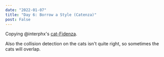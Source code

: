 ```yaml
---
date: "2022-01-07"
title: "Day 6: Borrow a Style (Catenza)"
post: False
---
```


Copying @interphx's [cat-Fidenza](https://twitter.com/interphx/status/1478357511774343177).

<div>
    <canvas id="catenza__id" width=600 height=600 style="margin-left: 25px">
</div>

Also the collision detection on the cats isn't quite right, so sometimes the cats will overlap.

<script>
    //based on @interphx's cat-fidenza
    //https://twitter.com/interphx/status/1478357511774343177

    const canvas_id = "catenza__id";
    const width = 600;
    const height = 600;        

    const draw = () => {
        const RECTS = [];
        const test_collide = (r1,r2) => {
            const z=20;
            const ineq_test = (amin,amax,bmin,bmax) => (
                (amin-bmax<z && amin-bmin>-z) ||
                (bmin-amax<z && bmin-amin>-z)
            );
            const project_min_max = (mx,my,r) => {
                let min,max,dot;
                min = r.x1*mx + r.y1*my;
                max = min;

                dot = r.x2*mx + r.y2*my;
                if (dot>max) max=dot;
                if (dot<min) min=dot;

                dot = r.x3*mx + r.y3*my;
                if (dot>max) max=dot;
                if (dot<min) min=dot;

                dot = r.x4*mx + r.y4*my;
                if (dot>max) max=dot;
                if (dot<min) min=dot;

                return [min,max];
            }
            const sat_test = (m,r1,r2) => {
                const [mx,my] = m;
                const [amin,amax] = project_min_max(mx,my,r1);
                const [bmin,bmax] = project_min_max(mx,my,r2);
                return ineq_test(amin,amax,bmin,bmax);
            }
            const get_slope = (r,a) => {
                let mx,my;
                if (a===1) {
                    mx = r.x1-r.x2;
                    my = r.y1-r.y2;
                } else {
                    mx = r.x1-r.x4;
                    my = r.y1-r.y4;
                }
                mx = mx / (mx*mx + my*my);
                my = my / (mx*mx + my*my);
                return [mx,my];
            }
            //first, cheap but quick comparison
            if (ineq_test(r1.xmin,r1.xmax,r2.xmin,r2.xmax)) {
                if (ineq_test(r1.ymin,r1.ymax,r2.ymin,r2.ymax)) {
                    //next, SAT (separating axis theorem)
                    //each rect has 2 axis we need to check
                    //from p1->p2 and from p1->p4
                    if (!sat_test(get_slope(r1,1),r1,r2)) return false;
                    if (!sat_test(get_slope(r1,2),r1,r2)) return false;
                    if (!sat_test(get_slope(r2,1),r1,r2)) return false;
                    if (!sat_test(get_slope(r2,2),r1,r2)) return false;
                    //there is no line we can draw between the objects
                    //i.e. we collide
                    return true;
                }
            }
            return false;
        };
        const draw_curve = (ctx, angles, sx, sy, num_steps, resolution, num_columns, step_length) => {
            let x = sx, y=sy;

            let x1,x2,x3,x4,y1,y2,y3,y4;
            const w = 25;
            const tmp_rects = [];
            
            for (let i=0; i<num_steps; ++i) {
                const xi = Math.floor(x / resolution);
                const yi = Math.floor(y / resolution);
                const theta = angles[yi*num_columns + xi];

                if (x1===undefined) x1=x + w*Math.cos(theta-Math.PI/2);
                if (x2===undefined) x2=x + w*Math.cos(theta+Math.PI/2);
                if (y1===undefined) y1=y + w*Math.sin(theta-Math.PI/2);
                if (y2===undefined) y2=y + w*Math.sin(theta+Math.PI/2);

                x += step_length * Math.cos(theta);
                y += step_length * Math.sin(theta);
                
                x3=x + w*Math.cos(theta+Math.PI/2);
                x4=x + w*Math.cos(theta-Math.PI/2);
                y3=y + w*Math.sin(theta+Math.PI/2);
                y4=y + w*Math.sin(theta-Math.PI/2);

                if (isNaN(x1) || isNaN(x2) || isNaN(x3) || isNaN(x4) || isNaN(y1) || isNaN(y2) || isNaN(y3) || isNaN(y4)) break;

                const xmin = Math.floor(Math.min(x1,x2,x3,x4)), xmax = Math.floor(Math.max(x1,x2,x3,x4));
                const ymin = Math.floor(Math.min(y1,y2,y3,y4)), ymax = Math.floor(Math.max(y1,y2,y3,y4));
                const this_rect = {x1,y1,x2,y2,x3,y3,x4,y4,xmin,xmax,ymin,ymax};

                let collision=false;
                for (const rect of RECTS) {
                    if (test_collide(this_rect, rect)) {
                        collision=true; break;
                    }
                }
                if (collision) break;                
                tmp_rects.push(this_rect);

                x1=x4; x2=x3;
                y1=y4; y2=y3;
            }

            if (tmp_rects.length > 20) {
                //enforce minimum length
                
                let r, theta;
                ctx.strokeStyle = `rgb(255,255,255)`;
                ctx.fillStyle = `rgb(255,255,255)`;         

                //going down the cat
                ctx.beginPath();
                for (let i=0; i<tmp_rects.length; ++i) {
                    const rect = tmp_rects[i];
                    if (i===0) ctx.moveTo(rect.x1,rect.y1);
                    else ctx.lineTo(rect.x1,rect.y1);
                }
                ctx.lineTo(tmp_rects[tmp_rects.length-1].x4,tmp_rects[tmp_rects.length-1].y4)

                //rounded tail
                r = tmp_rects[tmp_rects.length-1];
                theta = Math.atan2(r.y4-r.y3,r.x4-r.x3);
                // ctx.beginPath();
                ctx.arc(
                    (r.x3+r.x4)/2,
                    (r.y3+r.y4)/2,
                    Math.sqrt(((r.x4-r.x3)**2+(r.y4-r.y3)**2))/2,
                    theta, theta+Math.PI, false
                );

                //going back up the cat
                for (let i=tmp_rects.length-1; i>=0; --i) {
                    const rect = tmp_rects[i];
                    ctx.lineTo(rect.x3,rect.y3);
                }
                ctx.lineTo(tmp_rects[0].x2,tmp_rects[0].y2);

                //cute head
                x1 = r.x4; x2 = r.x3;
                y1 = r.y4; y2 = r.y3;
                x4 = r.x4 - w/4 * Math.sin(theta);
                x3 = r.x3 - w/4 * Math.sin(theta);
                y4 = r.y4 + w/4 * Math.cos(theta);
                y3 = r.y3 + w/4 * Math.cos(theta);
                tmp_rects.push({
                    x1,x2,x3,x4,y1,y2,y3,y4,
                    xmax: Math.max(x1,x2,x3,x4), xmin: Math.min(x1,x2,x3,x4),
                    ymax: Math.max(y1,y2,y3,y4), ymin: Math.min(y1,y2,y3,y4),
                })
                r = tmp_rects[0];
                theta = Math.atan2(r.y2-r.y1,r.x2-r.x1);

                ctx.lineTo(
                    r.x1 + 5*w/3 * Math.cos(theta) - w * Math.sin(theta),
                    r.y1 + 5*w/3 * Math.sin(theta) + w * Math.cos(theta),
                )
                ctx.lineTo(
                    r.x1 + 4*w/3 * Math.cos(theta) - w/2 * Math.sin(theta),
                    r.y1 + 4*w/3 * Math.sin(theta) + w/2 * Math.cos(theta),
                )
                ctx.lineTo(
                    r.x1 + 2*w/3 * Math.cos(theta) - w/2 * Math.sin(theta),
                    r.y1 + 2*w/3 * Math.sin(theta) + w/2 * Math.cos(theta),
                )
                ctx.lineTo(
                    r.x1 + w/3 * Math.cos(theta) - w * Math.sin(theta),
                    r.y1 + w/3 * Math.sin(theta) + w * Math.cos(theta),
                )

                ctx.closePath();
                ctx.fill();
                ctx.stroke();

                //top of head           
                // ctx.beginPath();
                // ctx.arc(
                //     r.x1 + w * Math.cos(theta) + w/4 * Math.sin(theta),
                //     r.y1 + w * Math.sin(theta) - w/4 * Math.cos(theta),
                //     w*7/8,
                //     theta + Math.PI*120/180, theta + Math.PI * 60/180, true
                // )
                // ctx.stroke();
                // ctx.fill();     

                //cute face (eyes and nose and mouth)
                ctx.strokeStyle = `rgb(0,0,0)`;
                ctx.fillStyle = `rgb(0,0,0)`;

                ctx.beginPath();
                ctx.arc(
                    r.x1 + 2*w/3 * Math.cos(theta) - w/4 * Math.sin(theta),
                    r.y1 + 2*w/3 * Math.sin(theta) + w/4 * Math.cos(theta),
                    Math.max(1,w/10), 0, 2*Math.PI
                );
                ctx.fill();

                ctx.beginPath();
                ctx.arc(
                    r.x1 + 4*w/3 * Math.cos(theta) - w/4 * Math.sin(theta),
                    r.y1 + 4*w/3 * Math.sin(theta) + w/4 * Math.cos(theta),
                    Math.max(1,w/10), 0, 2*Math.PI
                );
                ctx.fill();

                ctx.beginPath();
                ctx.arc(
                    r.x1 + 3*w/3 * Math.cos(theta) - 0 * Math.sin(theta),
                    r.y1 + 3*w/3 * Math.sin(theta) + 0 * Math.cos(theta),
                    Math.max(1,w/20), 0, 2*Math.PI
                );
                ctx.fill();

                ctx.beginPath();
                ctx.moveTo(
                    r.x1 + 3*w/3 * Math.cos(theta) - 0 * Math.sin(theta),
                    r.y1 + 3*w/3 * Math.sin(theta) + 0 * Math.cos(theta),
                );
                ctx.lineTo(
                    r.x1 + 3.1*w/3 * Math.cos(theta) + w/16 * Math.sin(theta),
                    r.y1 + 3.1*w/3 * Math.sin(theta) - w/16 * Math.cos(theta),
                );
                ctx.lineTo(
                    r.x1 + 3.2*w/3 * Math.cos(theta) + 1.3*w/16 * Math.sin(theta),
                    r.y1 + 3.2*w/3 * Math.sin(theta) - 1.3*w/16 * Math.cos(theta),
                );
                ctx.lineTo(
                    r.x1 + 3.3*w/3 * Math.cos(theta) + 1.4*w/16 * Math.sin(theta),
                    r.y1 + 3.3*w/3 * Math.sin(theta) - 1.4*w/16 * Math.cos(theta),
                );
                ctx.lineTo(
                    r.x1 + 3.4*w/3 * Math.cos(theta) + 1.5*w/16 * Math.sin(theta),
                    r.y1 + 3.4*w/3 * Math.sin(theta) - 1.5*w/16 * Math.cos(theta),
                );
                ctx.lineTo(
                    r.x1 + 3.5*w/3 * Math.cos(theta) + 1.2*w/16 * Math.sin(theta),
                    r.y1 + 3.5*w/3 * Math.sin(theta) - 1.2*w/16 * Math.cos(theta),
                );
                ctx.lineTo(
                    r.x1 + 3.6*w/3 * Math.cos(theta) + 0.7*w/16 * Math.sin(theta),
                    r.y1 + 3.6*w/3 * Math.sin(theta) - 0.7*w/16 * Math.cos(theta),
                );
                ctx.stroke();

                ctx.beginPath();
                ctx.moveTo(
                    r.x1 + 3*w/3 * Math.cos(theta) - 0 * Math.sin(theta),
                    r.y1 + 3*w/3 * Math.sin(theta) + 0 * Math.cos(theta),
                );
                ctx.lineTo(
                    r.x1 + 2.9*w/3 * Math.cos(theta) + w/16 * Math.sin(theta),
                    r.y1 + 2.9*w/3 * Math.sin(theta) - w/16 * Math.cos(theta),
                );
                ctx.lineTo(
                    r.x1 + 2.8*w/3 * Math.cos(theta) + 1.3*w/16 * Math.sin(theta),
                    r.y1 + 2.8*w/3 * Math.sin(theta) - 1.3*w/16 * Math.cos(theta),
                );
                ctx.lineTo(
                    r.x1 + 2.7*w/3 * Math.cos(theta) + 1.4*w/16 * Math.sin(theta),
                    r.y1 + 2.7*w/3 * Math.sin(theta) - 1.4*w/16 * Math.cos(theta),
                );
                ctx.lineTo(
                    r.x1 + 2.6*w/3 * Math.cos(theta) + 1.5*w/16 * Math.sin(theta),
                    r.y1 + 2.6*w/3 * Math.sin(theta) - 1.5*w/16 * Math.cos(theta),
                );
                ctx.lineTo(
                    r.x1 + 2.5*w/3 * Math.cos(theta) + 1.2*w/16 * Math.sin(theta),
                    r.y1 + 2.5*w/3 * Math.sin(theta) - 1.2*w/16 * Math.cos(theta),
                );
                ctx.lineTo(
                    r.x1 + 2.4*w/3 * Math.cos(theta) + 0.7*w/16 * Math.sin(theta),
                    r.y1 + 2.4*w/3 * Math.sin(theta) - 0.7*w/16 * Math.cos(theta),
                );
                ctx.stroke();

                x4 = r.x1; x3 = r.x2;
                y4 = r.y1; y3 = r.y1;
                x1 = r.x1 - w/4 * Math.sin(theta);
                x2 = r.x2 - w/4 * Math.sin(theta);
                y1 = r.y1 + w/4 * Math.cos(theta);
                y2 = r.y2 + w/4 * Math.cos(theta);
                tmp_rects.push({
                    x1,x2,x3,x4,y1,y2,y3,y4,
                    xmax: Math.max(x1,x2,x3,x4), xmin: Math.min(x1,x2,x3,x4),
                    ymax: Math.max(y1,y2,y3,y4), ymin: Math.min(y1,y2,y3,y4),
                })

                //for bounds checking
                RECTS.push(...tmp_rects);
            }
        };

        let resolution = Math.ceil(width * 0.5/100);
        if (resolution%2!==0) resolution+=1;
        const num_columns = Math.ceil(width/resolution);
        const num_rows = Math.ceil(height/resolution);

        const pos_x = -num_columns/2, neg_x = num_columns/2;
        const pos_y = num_rows/4, neg_y = 4.1*num_rows/4;

        const angles = new Float32Array(num_columns * num_rows);
        for (let x=0; x<num_columns; ++x) {
            for (let y=0; y<num_rows; ++y) {                
                //go away from positive, towards negative
                const dpx = x-pos_x, dpy = y-pos_y;
                const dp2 = dpx*dpx + dpy*dpy;
                const dnx = x-neg_x, dny = y-neg_y;
                const dn2 = dnx*dnx + dny*dny;
                
                const fx = dpx / Math.pow(dp2, 1.5) - dnx / Math.pow(dn2, 1.5);
                const fy = dpy / Math.pow(dp2, 1.5) - dny / Math.pow(dn2, 1.5);

                angles[y*num_columns + x] = Math.atan2(fy, fx);
            }
        }

        const ctx = document.getElementById(canvas_id).getContext("2d");
        ctx.clearRect(0,0,width,height);
        ctx.fillStyle="rgb(0,0,0)";
        ctx.fillRect(0,0,width,height);
        for (let i=0; i<50; ++i) {
            const x = Math.random() * width;
            const y = Math.random() * height;
            draw_curve(ctx, angles, x, y, 50+Math.random()*5, resolution, num_columns, resolution);
        }
    };

    draw();
</script>